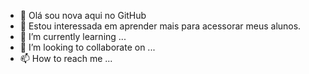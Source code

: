 - 👋  Olá sou nova aqui no GitHub
- 👀 Estou interessada em aprender mais para acessorar meus alunos.
- 🌱 I’m currently learning ...
- 💞️ I’m looking to collaborate on ...
- 📫 How to reach me ...

<!---
rosalbakoerich/rosalbakoerich is a ✨ special ✨ repository because its `README.md` (this file) appears on your GitHub profile.
You can click the Preview link to take a look at your changes.
--->
